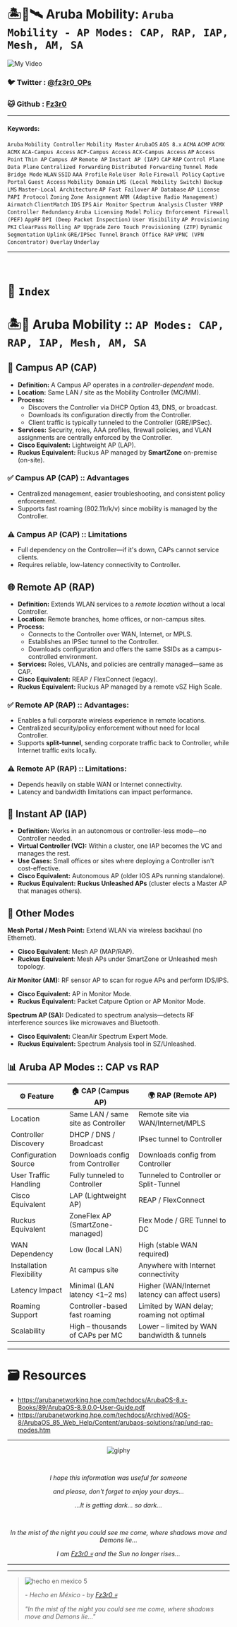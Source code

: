 # 🏝️📡🛰️ Aruba Mobility: `Aruba Mobility - AP Modes: CAP, RAP, IAP, Mesh, AM, SA`

![My Video](https://user-images.githubusercontent.com/94720207/165892585-b830998d-d7c5-43b4-a3ad-f71a07b9077e.gif)

### 🐦 Twitter  : [@fz3r0_OPs](https://twitter.com/Fz3r0_OPs)
### 🐱 Github  : [Fz3r0](https://github.com/fz3r0) 

---
 
#### Keywords:  

`Aruba` `Mobility Controller` `Mobility Master` `ArubaOS` `AOS 8.x` `ACMA` `ACMP` `ACMX` `ACMX` `ACA‑Campus Access` `ACP‑Campus Access` `ACX‑Campus Access`  `AP` `Access Point` `Thin AP` `Campus AP` `Remote AP` `Instant AP (IAP)` `CAP` `RAP` `Control Plane` `Data Plane` `Centralized Forwarding` `Distributed Forwarding` `Tunnel Mode` `Bridge Mode` `WLAN` `SSID` `AAA Profile` `Role` `User Role` `Firewall Policy`  `Captive Portal` `Guest Access` `Mobility Domain` `LMS (Local Mobility Switch)` `Backup LMS` `Master-Local Architecture` `AP Fast Failover` `AP Database` `AP License` `PAPI Protocol` `Zoning` `Zone Assignment` `ARM (Adaptive Radio Management)` `Airmatch` `ClientMatch`  `IDS` `IPS` `Air Monitor` `Spectrum Analysis` `Cluster VRRP` `Controller Redundancy` `Aruba Licensing Model` `Policy Enforcement Firewall (PEF)` `AppRF` `DPI (Deep Packet Inspection)` `User Visibility` `AP Provisioning` `PKI` `ClearPass`  `Rolling AP Upgrade` `Zero Touch Provisioning (ZTP)` `Dynamic Segmentation` `Uplink` `GRE/IPSec Tunnel` `Branch Office RAP` `VPNC (VPN Concentrator)` `Overlay` `Underlay`


---

<br>

# 📄 `Index`


# 🏝️📡 Aruba Mobility :: `AP Modes: CAP, RAP, IAP, Mesh, AM, SA`

## 📡 Campus AP (CAP)

- **Definition:** A Campus AP operates in a *controller-dependent* mode. 
- **Location:** Same LAN / site as the Mobility Controller (MC/MM).
- **Process:**
   - Discovers the Controller via DHCP Option 43, DNS, or broadcast.
   - Downloads its configuration directly from the Controller.
   - Client traffic is typically tunneled to the Controller (GRE/IPSec).
- **Services:** Security, roles, AAA profiles, firewall policies, and VLAN assignments are centrally enforced by the Controller.
- **Cisco Equivalent:** Lightweight AP (LAP).
- **Ruckus Equivalent:** Ruckus AP managed by **SmartZone** on-premise (on-site).

### ✅ Campus AP (CAP) :: **Advantages**

- Centralized management, easier troubleshooting, and consistent policy enforcement.
- Supports fast roaming (802.11r/k/v) since mobility is managed by the Controller.

### ⚠️ Campus AP (CAP) :: **Limitations**

- Full dependency on the Controller—if it's down, CAPs cannot service clients.
- Requires reliable, low-latency connectivity to Controller.

## 🌐 Remote AP (RAP)

- **Definition:** Extends WLAN services to a *remote location* without a local Controller.
- **Location:** Remote branches, home offices, or non-campus sites.
- **Process:**
   - Connects to the Controller over WAN, Internet, or MPLS.
   - Establishes an IPSec tunnel to the Controller.
   - Downloads configuration and offers the same SSIDs as a campus-controlled environment.
- **Services:** Roles, VLANs, and policies are centrally managed—same as CAP.
- **Cisco Equivalent:** REAP / FlexConnect (legacy).
- **Ruckus Equivalent:** Ruckus AP managed by a remote vSZ High Scale.

### ✅ Remote AP (RAP) :: **Advantages:**

- Enables a full corporate wireless experience in remote locations.
- Centralized security/policy enforcement without need for local Controller.
- Supports **split-tunnel**, sending corporate traffic back to Controller, while Internet traffic exits locally.

### ⚠️ Remote AP (RAP) :: **Limitations:**

- Depends heavily on stable WAN or Internet connectivity.
- Latency and bandwidth limitations can impact performance.

## 🔌 Instant AP (IAP)

- **Definition:** Works in an autonomous or controller-less mode—no Controller needed.
- **Virtual Controller (VC):** Within a cluster, one IAP becomes the VC and manages the rest.
- **Use Cases:** Small offices or sites where deploying a Controller isn't cost-effective.
- **Cisco Equivalent:** Autonomous AP (older IOS APs running standalone).
- **Ruckus Equivalent:** **Ruckus Unleashed APs** (cluster elects a Master AP that manages others).

## 📶 Other Modes

**Mesh Portal / Mesh Point:** Extend WLAN via wireless backhaul (no Ethernet).  

- **Cisco Equivalent**: Mesh AP (MAP/RAP).  
- **Ruckus Equivalent**: Mesh APs under SmartZone or Unleashed mesh topology.  

**Air Monitor (AM):** RF sensor AP to scan for rogue APs and perform IDS/IPS.  

- **Cisco Equivalent:** AP in Monitor Mode.
- **Ruckus Equivalent:** Packet Catpure Option or AP Monitor Mode.

**Spectrum AP (SA):** Dedicated to spectrum analysis—detects RF interference sources like microwaves and Bluetooth.  

- **Cisco Equivalent:** CleanAir Spectrum Expert Mode.  
- **Ruckus Equivalent:** Spectrum Analysis tool in SZ/Unleashed.  

## 📊 Aruba AP Modes :: CAP vs RAP

| ⚙️ Feature               | 🏠 CAP (Campus AP)                | 🌍 RAP (Remote AP)                          |
|--------------------------|-----------------------------------|----------------------------------------------|
| Location                 | Same LAN / same site as Controller| Remote site via WAN/Internet/MPLS            |
| Controller Discovery     | DHCP / DNS / Broadcast            | IPsec tunnel to Controller                   |
| Configuration Source     | Downloads config from Controller  | Downloads config from Controller             |
| User Traffic Handling    | Fully tunneled to Controller      | Tunneled to Controller or Split-Tunnel       |
| Cisco Equivalent         | LAP (Lightweight AP)              | REAP / FlexConnect                           |
| Ruckus Equivalent        | ZoneFlex AP (SmartZone-managed)   | Flex Mode / GRE Tunnel to DC                 |
| WAN Dependency           | Low (local LAN)                   | High (stable WAN required)                   |
| Installation Flexibility | At campus site                    | Anywhere with Internet connectivity          |
| Latency Impact           | Minimal (LAN latency <1–2 ms)     | Higher (WAN/Internet latency can affect users)|
| Roaming Support          | Controller-based fast roaming     | Limited by WAN delay; roaming not optimal    |
| Scalability              | High – thousands of CAPs per MC   | Lower – limited by WAN bandwidth & tunnels   |

---

# 🗃️ Resources

- https://arubanetworking.hpe.com/techdocs/ArubaOS-8.x-Books/89/ArubaOS-8.9.0.0-User-Guide.pdf
- https://arubanetworking.hpe.com/techdocs/Archived/AOS-8/ArubaOS_85_Web_Help/Content/arubaos-solutions/rap/und-rap-modes.htm

---

<span align="center"> <p align="center"> ![giphy](https://user-images.githubusercontent.com/94720207/166587250-292d9a9f-e590-4c25-a678-d457e2268e85.gif) </p> </span> 

&nbsp;

<span align="center"> <p align="center"> _I hope this information was useful for someone_ </p> </span> 
<span align="center"> <p align="center"> _and please, don't forget to enjoy your days..._ </p> </span> 
<span align="center"> <p align="center"> _...It is getting dark... so dark..._ </p> </span> 

&nbsp;

<span align="center"> <p align="center"> _In the mist of the night you could see me come, where shadows move and Demons lie..._ </p> </span> 
<span align="center"> <p align="center"> _I am [Fz3r0 💀](https://github.com/Fz3r0/) and the Sun no longer rises..._ </p> </span> 

---

---

> ![hecho en mexico 5](https://user-images.githubusercontent.com/94720207/166068790-fa1f243d-2db9-4810-a6e4-eb3c4ad23700.png)
>
> _- Hecho en México - by [Fz3r0 💀](https://github.com/Fz3r0/)_  
>
> _"In the mist of the night you could see me come, where shadows move and Demons lie..."_ 
